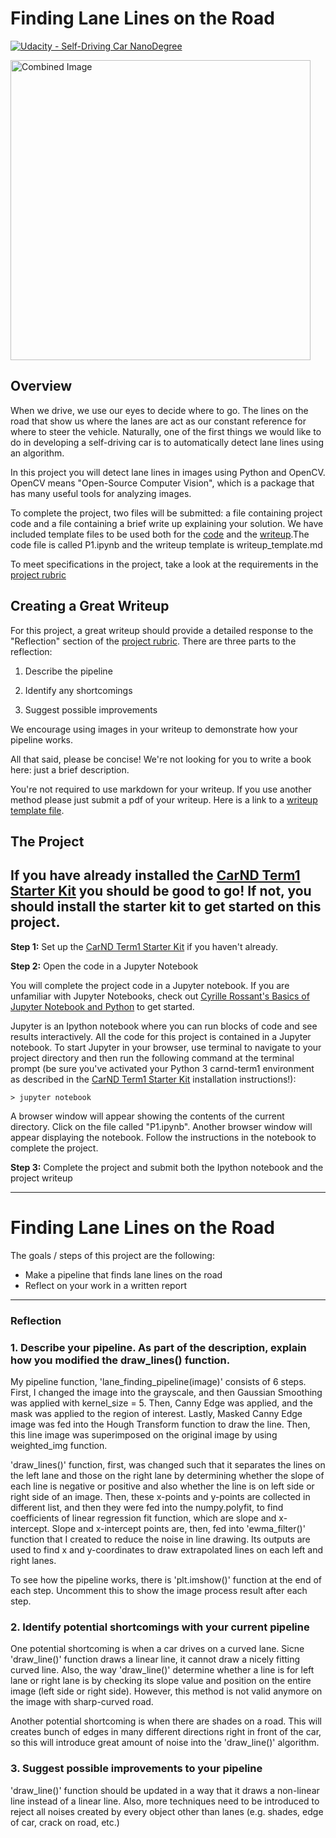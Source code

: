 # **Finding Lane Lines on the Road** 
[![Udacity - Self-Driving Car NanoDegree](https://s3.amazonaws.com/udacity-sdc/github/shield-carnd.svg)](http://www.udacity.com/drive)

<img src="examples/laneLines_thirdPass.jpg" width="480" alt="Combined Image" />

Overview
---

When we drive, we use our eyes to decide where to go.  The lines on the road that show us where the lanes are act as our constant reference for where to steer the vehicle.  Naturally, one of the first things we would like to do in developing a self-driving car is to automatically detect lane lines using an algorithm.

In this project you will detect lane lines in images using Python and OpenCV.  OpenCV means "Open-Source Computer Vision", which is a package that has many useful tools for analyzing images.  

To complete the project, two files will be submitted: a file containing project code and a file containing a brief write up explaining your solution. We have included template files to be used both for the [code](https://github.com/udacity/CarND-LaneLines-P1/blob/master/P1.ipynb) and the [writeup](https://github.com/udacity/CarND-LaneLines-P1/blob/master/writeup_template.md).The code file is called P1.ipynb and the writeup template is writeup_template.md 

To meet specifications in the project, take a look at the requirements in the [project rubric](https://review.udacity.com/#!/rubrics/322/view)


Creating a Great Writeup
---
For this project, a great writeup should provide a detailed response to the "Reflection" section of the [project rubric](https://review.udacity.com/#!/rubrics/322/view). There are three parts to the reflection:

1. Describe the pipeline

2. Identify any shortcomings

3. Suggest possible improvements

We encourage using images in your writeup to demonstrate how your pipeline works.  

All that said, please be concise!  We're not looking for you to write a book here: just a brief description.

You're not required to use markdown for your writeup.  If you use another method please just submit a pdf of your writeup. Here is a link to a [writeup template file](https://github.com/udacity/CarND-LaneLines-P1/blob/master/writeup_template.md). 


The Project
---

## If you have already installed the [CarND Term1 Starter Kit](https://github.com/udacity/CarND-Term1-Starter-Kit/blob/master/README.md) you should be good to go!   If not, you should install the starter kit to get started on this project. ##

**Step 1:** Set up the [CarND Term1 Starter Kit](https://classroom.udacity.com/nanodegrees/nd013/parts/fbf77062-5703-404e-b60c-95b78b2f3f9e/modules/83ec35ee-1e02-48a5-bdb7-d244bd47c2dc/lessons/8c82408b-a217-4d09-b81d-1bda4c6380ef/concepts/4f1870e0-3849-43e4-b670-12e6f2d4b7a7) if you haven't already.

**Step 2:** Open the code in a Jupyter Notebook

You will complete the project code in a Jupyter notebook.  If you are unfamiliar with Jupyter Notebooks, check out <A HREF="https://www.packtpub.com/books/content/basics-jupyter-notebook-and-python" target="_blank">Cyrille Rossant's Basics of Jupyter Notebook and Python</A> to get started.

Jupyter is an Ipython notebook where you can run blocks of code and see results interactively.  All the code for this project is contained in a Jupyter notebook. To start Jupyter in your browser, use terminal to navigate to your project directory and then run the following command at the terminal prompt (be sure you've activated your Python 3 carnd-term1 environment as described in the [CarND Term1 Starter Kit](https://github.com/udacity/CarND-Term1-Starter-Kit/blob/master/README.md) installation instructions!):

`> jupyter notebook`

A browser window will appear showing the contents of the current directory.  Click on the file called "P1.ipynb".  Another browser window will appear displaying the notebook.  Follow the instructions in the notebook to complete the project.  

**Step 3:** Complete the project and submit both the Ipython notebook and the project writeup

------------------------

# Finding Lane Lines on the Road

The goals / steps of this project are the following:
* Make a pipeline that finds lane lines on the road
* Reflect on your work in a written report


[//]: # (Image References)

[image1]: ./examples/grayscale.jpg "Grayscale"

---

### Reflection

### 1. Describe your pipeline. As part of the description, explain how you modified the draw_lines() function.

My pipeline function, 'lane_finding_pipeline(image)' consists of 6 steps. First, I changed the image into the grayscale, and then Gaussian Smoothing was applied with kernel_size = 5. Then, Canny Edge was applied, and the mask was applied to the region of interest. Lastly, Masked Canny Edge image was fed into the Hough Transform function to draw the line. Then, this line image was superimposed on the original image by using weighted_img function.

'draw_lines()' function, first, was changed such that it separates the lines on the left lane and those on the right lane by determining whether the slope of each line is negative or positive and also whether the line is on left side or right side of an image. Then, these x-points and y-points are collected in different list, and then they were fed into the numpy.polyfit, to find coefficients of linear regression fit function, which are slope and x-intercept. Slope and x-intercept points are, then, fed into 'ewma_filter()' function that I created to reduce the noise in line drawing. Its outputs are used to find x and y-coordinates to draw extrapolated lines on each left and right lanes.

To see how the pipeline works, there is 'plt.imshow()' function at the end of each step. Uncomment this to show the image process result after each step.


### 2. Identify potential shortcomings with your current pipeline

One potential shortcoming is when a car drives on a curved lane. Sicne 'draw_line()' function draws a linear line, it cannot draw a nicely fitting curved line. Also, the way 'draw_line()' determine whether a line is for left lane or right lane is by checking its slope value and position on the entire image (left side or right side). However, this method is not valid anymore on the image with sharp-curved road.

Another potential shortcoming is when there are shades on a road. This will creates bunch of edges in many different directions right in front of the car, so this will introduce great amount of noise into the 'draw_line()' algorithm.


### 3. Suggest possible improvements to your pipeline

'draw_line()' function should be updated in a way that it draws a non-linear line instead of a linear line.
Also, more techniques need to be introduced to reject all noises created by every object other than lanes (e.g. shades, edge of car, crack on road, etc.)

